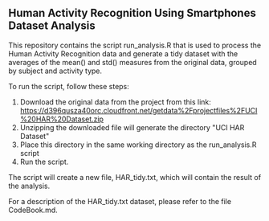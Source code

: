 ## Human Activity Recognition Using Smartphones Dataset Analysis

This repository contains the script run_analysis.R that is used to process the Human Activity Recognition
data and generate a tidy dataset with the averages of the mean() and std() measures from the original data,
grouped by subject and activity type.

To run the script, follow these steps:

1. Download the original data from the project from this link:
	 https://d396qusza40orc.cloudfront.net/getdata%2Fprojectfiles%2FUCI%20HAR%20Dataset.zip
2. Unzipping the downloaded file will generate the directory "UCI HAR Dataset"
3. Place this directory in the same working directory as the run_analysis.R script
4. Run the script.

The script will create a new file, HAR_tidy.txt, which will contain the result of the analysis.

For a description of the HAR_tidy.txt dataset, please refer to the file CodeBook.md.




